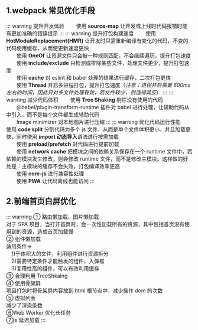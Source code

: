 ## 1.webpack 常见优化手段

::: warning 提升开发体验
&emsp;&emsp;使用 **source-map** 让开发或上线时代码报错时能有更加准确的错误提示
:::
::: warning 提升打包构建速度
&emsp;&emsp;使用 **HotModuleReplacement(HMR)** 让开发时只需重新编译有变化的代码，不变的代码使用缓存，从而使更新速度更快  
&emsp;&emsp;使用 **OneOf** 让资源文件只会被一种规则匹配，不会继续遍历，提升打包速度  
&emsp;&emsp;使用 **include/exclude** 只检测或排除某些文件，处理文件更少，提升打包速度  
&emsp;&emsp;使用 **cache** 对 eslint 和 babel 处理的结果进行缓存，二次打包更快  
&emsp;&emsp;使用 **Thread** 开启多进程打包，提升打包速度（_注意：进程开启需要 600ms 左右的时间，因此只对多文件处理有效，若文件较少，则适得其反_）
:::
::: warning 减少代码体积
&emsp;&emsp;使用 **Tree Shaking** 剔除没有使用的代码  
&emsp;&emsp;@babel/plugin-transform-runtime 插件对 babel 进行处理，让辅助代码从中引入，而不是每个文件都生成辅助代码  
&emsp;&emsp;Image minimizer 对本地图片进行压缩
:::
::: warning 优化代码运行性能
&emsp;&emsp;使用 **code split** 分割代码为多个 js 文件，从而是单个文件体积更小，并且加载更快，同时使用 **import 动态导入**语法进行按需加载  
&emsp;&emsp;使用 **preload/prefetch** 对代码进行提前加载  
&emsp;&emsp;使用 **network cache** 把模块之间的依赖关系保存在一个 runtime 文件中，若依赖的模块发生修改，则会修改 runtime 文件，而不是修改主模块。这样做的好处是：主模块的缓存不会失效，打包编译效率更高  
&emsp;&emsp;使用 **core-js** 进行兼容性处理  
&emsp;&emsp;使用 **PWA** 让代码离线也能访问
:::

## 2.前端首页白屏优化

::: warning
① 路由懒加载、图片懒加载  
对于 SPA 项目，当打开首页时，会一次性加载所有的资源，其中包括首页没有使用到的资源，造成首页加载慢  
② 组件懒加载  
适用条件=>  
&emsp;1)于体积大的文件，利用组件进行资源拆分  
&emsp;2)需要特定条件才能触发的组件，入弹框  
&emsp;3)复用性高的组件，可以有效利用缓存  
③ 合理利用 TreeShkaing  
④ 使用骨架屏  
项目打包时将骨架屏内容放到 html 根节点中，减少操作 dom 的次数  
⑤ 虚拟列表  
减少了渲染条数  
⑥Web Worker 优化长任务  
⑦js 延迟加载
:::
